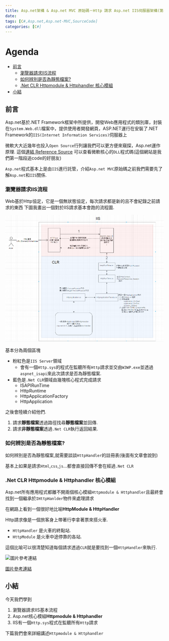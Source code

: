 ```yaml
---
title: Asp.net架構 & Asp.net MVC 原始碼－Http 請求 Asp.net IIS伺服器架構(第一天)
date: 
tags: [C#,Asp.net,Asp.net-MVC,SourceCode]
categories: [C#]
---
```

# Agenda<!-- omit in toc -->
- [前言](#%E5%89%8D%E8%A8%80)
  - [瀏覽器請求IIS流程](#%E7%80%8F%E8%A6%BD%E5%99%A8%E8%AB%8B%E6%B1%82IIS%E6%B5%81%E7%A8%8B)
  - [如何辨別是否為靜態檔案?](#%E5%A6%82%E4%BD%95%E8%BE%A8%E5%88%A5%E6%98%AF%E5%90%A6%E7%82%BA%E9%9D%9C%E6%85%8B%E6%AA%94%E6%A1%88)
  - [.Net CLR Httpmodule & Httphandler 核心模組](#Net-CLR-Httpmodule--Httphandler-%E6%A0%B8%E5%BF%83%E6%A8%A1%E7%B5%84)
- [小結](#%E5%B0%8F%E7%B5%90)


## 前言

Asp.net基於.NET Framework框架中所提供，開發Web應用程式的類別庫，封裝在`System.Web.dll`檔案中，提供使用者開發網頁，ASP.NET運行在安裝了.NET Framework的`IIS(Internet Information Services)`伺服器上

微軟大大近幾年也投入`Open Source`行列讓我們可以更方便來窺探，Asp.net運作原理. 這個[連結 Reference Source](https://referencesource.microsoft.com/) 可以查看微軟核心的`DLL`程式碼(這個網站是我們第一階段追code的好朋友)

`Asp.net`程式基本上是由`IIS`進行託管，介紹`Asp.net MVC`原始碼之前我們需要先了解`Asp.net`和`IIS`關係.

### 瀏覽器請求IIS流程

Web基於Http協定，它是一個無狀態協定，每次請求都是新的且不會紀錄之前請求的東西
下圖我畫出一個對於IIS請求基本會跑的流程圖.

![瀏覽器請求IIS流程](https://raw.githubusercontent.com/isdaniel/MyBlog/master/source/images/IIS_Asp.net_Process.png)

基本分為兩個區塊

* 粉紅色是`IIS Server`領域
  * 會有一個`Http.sys`的程式在監聽所有`Http`請求並交由`W3WP.exe`並透過`aspnet_isapi`來此次請求是否為靜態檔案.
* 藍色是`.Net CLR`領域由幾塊核心程式完成請求
  * ISAPIRunTime
  * HttpRuntime
  * HttpApplicationFactory
  * HttpApplication

之後會陸續介紹他們.

1. 請求**靜態檔案**透過路徑找尋**靜態檔案**並回傳.
2. 請求**非靜態檔案**透過`.Net CLR`執行返回結果.

### 如何辨別是否為靜態檔案?

如何辨別是否為靜態檔案,就需要談談`HttpHandler`的註冊表(後面有文章會說到)

基本上如果是請求`Html`,`css`,`js`...都會直接回傳不會在經過`.Net CLR`

### .Net CLR Httpmodule & Httphandler 核心模組

Asp.net所有應用程式都離不開兩個核心模組`Httpmodule & Httphandler`且最終會找到一個繼承於`IHttpHanlder`物件來處理請求

在網路上看到一個很好地比喻**HttpModule & HttpHandler**

Http請求像是一個旅客身上帶著行李拿著票來搭火車.

* `HttpHandler` 是火車的終點站.
* `HttpModule` 是火車中途停靠的各站.

這個比喻可以很清楚知道每個請求透過`CLR`就是要找到一個`HttpHandler`來執行.

![圖片參考連結](https://www.codeproject.com/KB/web-image/thumbnailer/thumbnailer_pipeline.gif)

[圖片參考連結](https://www.codeproject.com/Articles/16120/Thumbnailer-HTTP-Handler)

## 小結

今天我們學到

1. 瀏覽器請求IIS基本流程
2. Asp.net核心模組**Httpmodule & Httphandler**
3. IIS有一個`Http.sys`程式在監聽所有`Http`請求

下篇我們會來詳細講述`Httpmodule & Httphandler`
